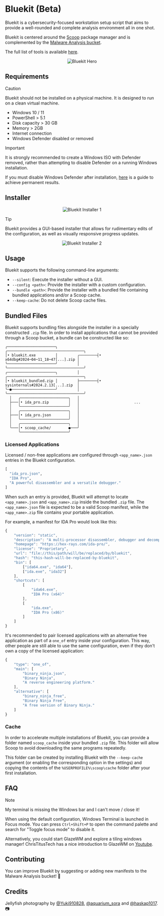 # Bluekit (Beta)

Bluekit is a cybersecurity-focused workstation setup script that aims to provide a well-rounded and complete analysis environment all in one shot.

Bluekit is centered around the [Scoop](https://scoop.sh/) package manager and is complemented by the [Malware Analysis bucket](https://github.com/Donaldduck8/malware-analysis-bucket).

The full list of tools is available [here](https://github.com/Donaldduck8/bluekit/blob/master/data.py).

<p align="center">
  <img src="img/hero_2.webp" alt="Bluekit Hero">
</p>

## Requirements

> [!CAUTION]
> Bluekit should not be installed on a physical machine. It is designed to run on a clean virtual machine.

* Windows 10 / 11
* PowerShell > 5.1
* Disk capacity > 30 GB
* Memory > 2GB
* Internet connection
* Windows Defender disabled or removed

> [!IMPORTANT]
> It is strongly recommended to create a Windows ISO with Defender removed, rather than attempting to disable Defender on a running Windows installation.
>
> If you must disable Windows Defender after installation, [here](https://lazyadmin.nl/win-11/turn-off-windows-defender-windows-11-permanently/) is a guide to achieve permanent results.

## Installer

<p align="center">
  <img src="img/installer_1.webp" alt="Bluekit Installer 1">
</p>

> [!TIP]
> Bluekit provides a GUI-based installer that allows for rudimentary edits of the configuration, as well as visually responsive progress updates.

<p align="center">
  <img src="img/installer_2.webp" alt="Bluekit Installer 2">
</p>

## Usage

Bluekit supports the following command-line arguments:

- `--silent`: Execute the installer without a GUI.
- `--config <path>`: Provide the installer with a custom configuration.
- `--bundle <path>`: Provide the installer with a bundled file containing bundled applications and/or a Scoop cache.
- `--keep-cache`: Do not delete Scoop cache files.

## Bundled Files

Bluekit supports bundling files alongside the installer in a specially constructed `.zip` file. In order to install applications that cannot be provided through a Scoop bucket, a bundle can be constructed like so:

```
╭──────────────────────╮                  ╭───────────────────────────────────╮
│• bluekit.exe         │         ╭────────┤• x64dbg#2024─04─11_18─47[...].zip │
╰──────────────────────╯         │        ╰───────────────────────────────────╯
╭──────────────────────╮         │        ╭───────────────────────────────────╮
│• bluekit_bundled.zip │         ├────────┤• sysinternals#2024.2.13[...].zip  │
╰─●────────────────────╯         │        ╰───────────────────────────────────╯
  │   ╭──────────────────────╮   │                                             
  ├───│• ida_pro.zip         │   │                         ...                 
  │   ╰──────────────────────╯   │                                             
  │   ╭──────────────────────╮   │                                             
  ├───│• ida_pro.json        │   │                                             
  │   ╰──────────────────────╯   │                                             
  │   ╭──────────────────────╮   │                                             
  ╰───│• scoop_cache/        ●───╯                                             
      ╰──────────────────────╯                                                 
```

### Licensed Applications

Licensed / non-free applications are configured through `<app_name>.json` entries in the Bluekit configuration.

```python
[
  "ida_pro.json",
  "IDA Pro",
  "A powerful disassembler and a versatile debugger."
]
```

When such an entry is provided, Bluekit will attempt to locate `<app_name>.json` and `<app_name>.zip` inside the bundled `.zip` file. The `<app_name>.json` file is expected to be a valid Scoop manifest, while the `<app_name>.zip` file contains your portable application.

For example, a manifest for IDA Pro would look like this:

```javascript
{
    "version": "static",
    "description": "A multi-processor disassembler, debugger and decompiler",
    "homepage": "https://hex-rays.com/ida-pro/",
    "license": "Proprietary",
    "url": "file://this/path/will/be/replaced/by/bluekit",
    "hash": "this-hash-will-be-replaced-by-bluekit",
    "bin": [
        ["ida64.exe", "ida64"],
        ["ida.exe", "ida32"]
    ],
    "shortcuts": [
        [
            "ida64.exe",
            "IDA Pro (x64)"
        ],
        [
            "ida.exe",
            "IDA Pro (x86)"
        ]
    ]
}
```

It's recommended to pair licensed applications with an alternative free application as part of a `one_of` entry inside your configuration. This way, other people are still able to use the same configuration, even if they don't own a copy of the licensed application:

```javascript
{
    "type": "one_of",
    "main": [
        "binary_ninja.json",
        "Binary Ninja",
        "A reverse engineering platform."
    ],
    "alternative": [
        "binary_ninja_free",
        "Binary Ninja Free",
        "A free version of Binary Ninja."
    ]
}
```

### Cache

In order to accelerate multiple installations of Bluekit, you can provide a folder named ``scoop_cache`` inside your bundled `.zip` file. This folder will allow Scoop to avoid downloading the same programs repeatedly. 

This folder can be created by installing Bluekit with the `--keep-cache` argument (or enabling the corresponding option in the settings) and copying the contents of the `%USERPROFILE%\scoop\cache` folder after your first installation.

## FAQ

> [!NOTE]
> My terminal is missing the Windows bar and I can't move / close it!

When using the default configuration, Windows Terminal is launched in Focus mode. You can press `Ctrl+Shift+P` to open the command palette and search for "Toggle focus mode" to disable it.

Alternatively, you could start GlazeWM and explore a tiling windows manager! ChrisTitusTech has a nice introduction to GlazeWM on [Youtube](https://www.youtube.com/watch?v=0I8HyVMKEeo).


## Contributing

You can improve Bluekit by suggesting or adding new manifests to the Malware Analysis bucket! 💙

## Credits

Jellyfish photography by [@Yuki910828](https://twitter.com/Yuki910828), [@aquarium_sora](https://twitter.com/aquarium_sora) and [@haskap1017](https://twitter.com/haskap1017). 📷
